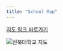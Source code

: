 ```yaml
---
title: "School Map"
---
```


[지도 링크 바로가기](https://naver.me/F9QO4GcZ)

![전북대학교 지도](C:\Users\wldne\Desktop\wldnek03.github.io\content\map\map.png)



